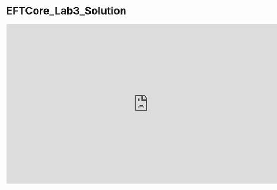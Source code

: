 # EFTCore_Lab3_Solution

<iframe width="768" height="432" src="https://miro.com/app/live-embed/uXjVL_v6UMk=/?moveToViewport=1240,675,2128,1113&embedId=866281905481" frameborder="0" scrolling="no" allow="fullscreen; clipboard-read; clipboard-write" allowfullscreen></iframe>
